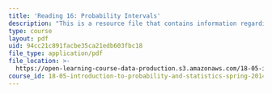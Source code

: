 ```yaml
---
title: 'Reading 16: Probability Intervals'
description: "This is a resource file that contains information regarding reading 16: probability intervals.\r\n"
type: course
layout: pdf
uid: 94cc21c891facbe35ca21edb603fbc18
file_type: application/pdf
file_location: >-
  https://open-learning-course-data-production.s3.amazonaws.com/18-05-introduction-to-probability-and-statistics-spring-2014/94cc21c891facbe35ca21edb603fbc18_MIT18_05S14_Reading16.pdf
course_id: 18-05-introduction-to-probability-and-statistics-spring-2014
---
```

